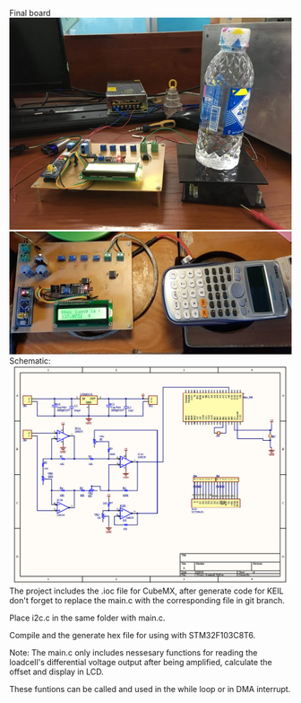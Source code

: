 Final board  
![alt text](https://github.com/thotranhuu99/Loadcell/blob/master/Loadcell.jpg?raw=true) 
![alt text](https://github.com/thotranhuu99/Loadcell/blob/master/Loadcell_img_1.jpg?raw=true)  
Schematic:
![alt text](https://github.com/thotranhuu99/Loadcell/blob/master/Schematic.jpg?raw=true)
The project includes the .ioc file for CubeMX, after generate code for KEIL don't forget to replace the main.c with the corresponding file in git branch.

Place i2c.c in the same folder with main.c.

Compile and the generate hex file for using with STM32F103C8T6.

Note: The main.c only includes nessesary functions for reading the loadcell's differential voltage output after being amplified, calculate the offset and display in LCD.

These funtions can be called and used in the while loop or in DMA interrupt.

